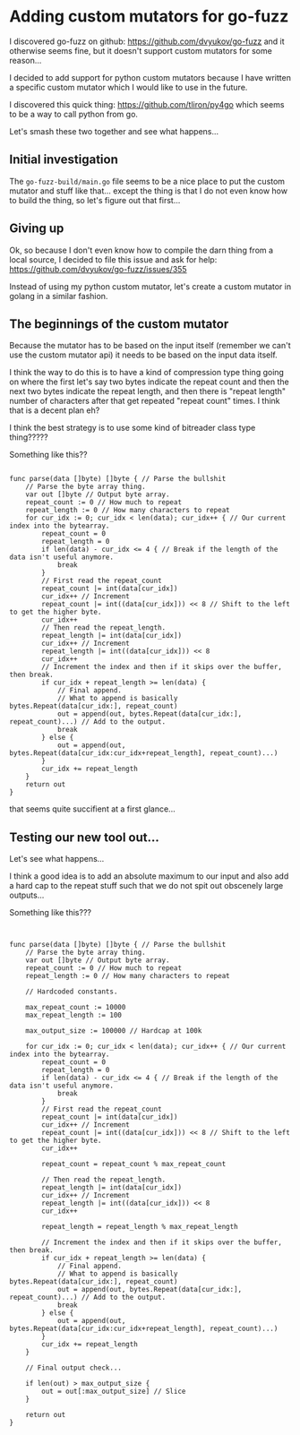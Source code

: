 
# Adding custom mutators for go-fuzz

I discovered go-fuzz on github: https://github.com/dvyukov/go-fuzz and it otherwise seems fine, but it doesn't support custom mutators for some reason...

I decided to add support for python custom mutators because I have written a specific custom mutator which I would like to use in the future.

I discovered this quick thing: https://github.com/tliron/py4go which seems to be a way to call python from go.

Let's smash these two together and see what happens...

## Initial investigation

The `go-fuzz-build/main.go` file seems to be a nice place to put the custom mutator and stuff like that... except the thing is that I do not even know how to build the thing, so let's figure out that first...

## Giving up

Ok, so because I don't even know how to compile the darn thing from a local source, I decided to file this issue and ask for help: https://github.com/dvyukov/go-fuzz/issues/355

Instead of using my python custom mutator, let's create a custom mutator in golang in a similar fashion.

## The beginnings of the custom mutator

Because the mutator has to be based on the input itself (remember we can't use the custom mutator api) it needs to be based on the input data itself.

I think the way to do this is to have a kind of compression type thing going on where the first let's say two bytes indicate the repeat count and then the next two bytes indicate the repeat length, and then there is "repeat length" number of characters after that get repeated "repeat count" times. I think that is a decent plan eh?

I think the best strategy is to use some kind of bitreader class type thing?????


Something like this??

```

func parse(data []byte) []byte { // Parse the bullshit
	// Parse the byte array thing.
	var out []byte // Output byte array.
	repeat_count := 0 // How much to repeat
	repeat_length := 0 // How many characters to repeat
	for cur_idx := 0; cur_idx < len(data); cur_idx++ { // Our current index into the bytearray.
		repeat_count = 0
		repeat_length = 0
		if len(data) - cur_idx <= 4 { // Break if the length of the data isn't useful anymore.
			break
		}
		// First read the repeat_count
		repeat_count |= int(data[cur_idx])
		cur_idx++ // Increment
		repeat_count |= int((data[cur_idx])) << 8 // Shift to the left to get the higher byte.
		cur_idx++
		// Then read the repeat_length.
		repeat_length |= int(data[cur_idx])
		cur_idx++ // Increment
		repeat_length |= int((data[cur_idx])) << 8
		cur_idx++
		// Increment the index and then if it skips over the buffer, then break.
		if cur_idx + repeat_length >= len(data) {
			// Final append.
			// What to append is basically bytes.Repeat(data[cur_idx:], repeat_count)
			out = append(out, bytes.Repeat(data[cur_idx:], repeat_count)...) // Add to the output.
			break
		} else {
			out = append(out, bytes.Repeat(data[cur_idx:cur_idx+repeat_length], repeat_count)...)
		}
		cur_idx += repeat_length
	}
	return out
}

```

that seems quite succifient at a first glance...

## Testing our new tool out...

Let's see what happens...

I think a good idea is to add an absolute maximum to our input and also add a hard cap to the repeat stuff such that we do not spit out obscenely large outputs...

Something like this???

```


func parse(data []byte) []byte { // Parse the bullshit
	// Parse the byte array thing.
	var out []byte // Output byte array.
	repeat_count := 0 // How much to repeat
	repeat_length := 0 // How many characters to repeat

	// Hardcoded constants.

	max_repeat_count := 10000
	max_repeat_length := 100

	max_output_size := 100000 // Hardcap at 100k

	for cur_idx := 0; cur_idx < len(data); cur_idx++ { // Our current index into the bytearray.
		repeat_count = 0
		repeat_length = 0
		if len(data) - cur_idx <= 4 { // Break if the length of the data isn't useful anymore.
			break
		}
		// First read the repeat_count
		repeat_count |= int(data[cur_idx])
		cur_idx++ // Increment
		repeat_count |= int((data[cur_idx])) << 8 // Shift to the left to get the higher byte.
		cur_idx++

		repeat_count = repeat_count % max_repeat_count

		// Then read the repeat_length.
		repeat_length |= int(data[cur_idx])
		cur_idx++ // Increment
		repeat_length |= int((data[cur_idx])) << 8
		cur_idx++

		repeat_length = repeat_length % max_repeat_length

		// Increment the index and then if it skips over the buffer, then break.
		if cur_idx + repeat_length >= len(data) {
			// Final append.
			// What to append is basically bytes.Repeat(data[cur_idx:], repeat_count)
			out = append(out, bytes.Repeat(data[cur_idx:], repeat_count)...) // Add to the output.
			break
		} else {
			out = append(out, bytes.Repeat(data[cur_idx:cur_idx+repeat_length], repeat_count)...)
		}
		cur_idx += repeat_length
	}

	// Final output check...

	if len(out) > max_output_size {
		out = out[:max_output_size] // Slice
	}

	return out
}


```







